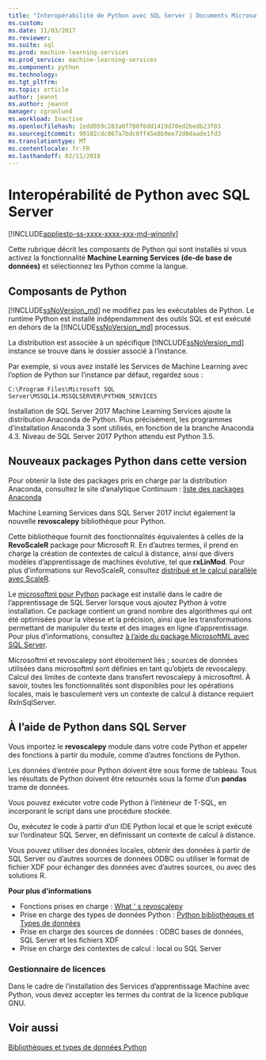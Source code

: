 ```yaml
---
title: "Interopérabilité de Python avec SQL Server | Documents Microsoft"
ms.custom: 
ms.date: 11/03/2017
ms.reviewer: 
ms.suite: sql
ms.prod: machine-learning-services
ms.prod_service: machine-learning-services
ms.component: python
ms.technology: 
ms.tgt_pltfrm: 
ms.topic: article
author: jeannt
ms.author: jeannt
manager: cgronlund
ms.workload: Inactive
ms.openlocfilehash: 1edd059c283a0f780f6dd1419d70ed2bedb23f03
ms.sourcegitcommit: 99102cdc867a7bdc0ff45e8b9ee72d0daade1fd3
ms.translationtype: MT
ms.contentlocale: fr-FR
ms.lasthandoff: 02/11/2018
---
```

# <a name="python-interoperability-with-sql-server"></a>Interopérabilité de Python avec SQL Server
[!INCLUDE[appliesto-ss-xxxx-xxxx-xxx-md-winonly](../../includes/appliesto-ss-xxxx-xxxx-xxx-md-winonly.md)]

Cette rubrique décrit les composants de Python qui sont installés si vous activez la fonctionnalité **Machine Learning Services (de-de base de données)** et sélectionnez les Python comme la langue.

## <a name="python-components"></a>Composants de Python

[!INCLUDE[ssNoVersion_md](../../includes/ssnoversion-md.md)] ne modifiez pas les exécutables de Python. Le runtime Python est installé indépendamment des outils SQL et est exécuté en dehors de la [!INCLUDE[ssNoVersion_md](../../includes/ssnoversion-md.md)] processus.

La distribution est associée à un spécifique [!INCLUDE[ssNoVersion_md](../../includes/ssnoversion-md.md)] instance se trouve dans le dossier associé à l’instance.

Par exemple, si vous avez installé les Services de Machine Learning avec l’option de Python sur l’instance par défaut, regardez sous :

`C:\Program Files\Microsoft SQL Server\MSSQL14.MSSQLSERVER\PYTHON_SERVICES`

Installation de SQL Server 2017 Machine Learning Services ajoute la distribution Anaconda de Python. Plus précisément, les programmes d’installation Anaconda 3 sont utilisés, en fonction de la branche Anaconda 4.3. Niveau de SQL Server 2017 Python attendu est Python 3.5.

## <a name="new-python-packages-in-this-release"></a>Nouveaux packages Python dans cette version

Pour obtenir la liste des packages pris en charge par la distribution Anaconda, consultez le site d’analytique Continuum : [liste des packages Anaconda](https://docs.continuum.io/anaconda/pkg-docs)

Machine Learning Services dans SQL Server 2017 inclut également la nouvelle **revoscalepy** bibliothèque pour Python.

Cette bibliothèque fournit des fonctionnalités équivalentes à celles de la **RevoScaleR** package pour Microsoft R. En d’autres termes, il prend en charge la création de contextes de calcul à distance, ainsi que divers modèles d’apprentissage de machines évolutive, tel que **rxLinMod**. Pour plus d’informations sur RevoScaleR, consultez [distribué et le calcul parallèle avec ScaleR](https://msdn.microsoft.com/microsoft-r/scaler-distributed-computing).

Le [microsoftml pour Python](https://docs.microsoft.com/machine-learning-server/python-reference/microsoftml/microsoftml-package) package est installé dans le cadre de l’apprentissage de SQL Server lorsque vous ajoutez Python à votre installation. Ce package contient un grand nombre des algorithmes qui ont été optimisées pour la vitesse et la précision, ainsi que les transformations permettant de manipuler du texte et des images en ligne d’apprentissage. Pour plus d’informations, consultez [à l’aide du package MicrosoftML avec SQL Server](https://docs.microsoft.com/sql/advanced-analytics/using-the-microsoftml-package).

Microsoftml et revoscalepy sont étroitement liés ; sources de données utilisées dans microsoftml sont définies en tant qu’objets de revoscalepy. Calcul des limites de contexte dans transfert revoscalepy à microsoftml. À savoir, toutes les fonctionnalités sont disponibles pour les opérations locales, mais le basculement vers un contexte de calcul à distance requiert RxInSqlServer.

## <a name="using-python-in-sql-server"></a>À l’aide de Python dans SQL Server

Vous importez le **revoscalepy** module dans votre code Python et appeler des fonctions à partir du module, comme d’autres fonctions de Python.

Les données d’entrée pour Python doivent être sous forme de tableau. Tous les résultats de Python doivent être retournés sous la forme d’un **pandas** trame de données.

Vous pouvez exécuter votre code Python à l’intérieur de T-SQL, en incorporant le script dans une procédure stockée.

Ou, exécutez le code à partir d’un IDE Python local et que le script exécuté sur l’ordinateur SQL Server, en définissant un contexte de calcul à distance.

Vous pouvez utiliser des données locales, obtenir des données à partir de SQL Server ou d’autres sources de données ODBC ou utiliser le format de fichier XDF pour échanger des données avec d’autres sources, ou avec des solutions R.

**Pour plus d’informations**

+ Fonctions prises en charge : [What ' s revoscalepy](what-is-revoscalepy.md) 
+ Prise en charge des types de données Python : [Python bibliothèques et Types de données](python-libraries-and-data-types.md)
+ Prise en charge des sources de données : ODBC bases de données, SQL Server et les fichiers XDF
+ Prise en charge des contextes de calcul : local ou SQL Server

### <a name="licensing"></a>Gestionnaire de licences

Dans le cadre de l’installation des Services d’apprentissage Machine avec Python, vous devez accepter les termes du contrat de la licence publique GNU.

## <a name="see-also"></a>Voir aussi

[Bibliothèques et types de données Python](python-libraries-and-data-types.md)
